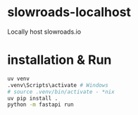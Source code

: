 # slowroads-localhost
Locally host slowroads.io

# installation & Run

```sh
uv venv
.venv\Scripts\activate # Windows
# source .venv/bin/activate - *nix
uv pip install .
python -m fastapi run

```